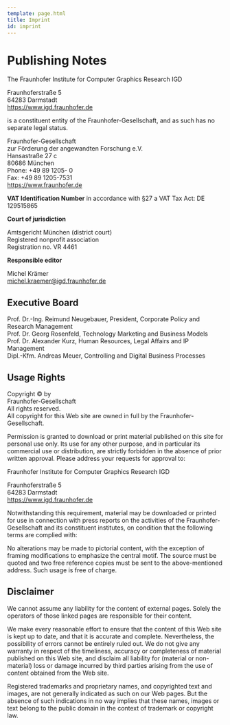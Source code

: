 ```yaml
---
template: page.html
title: Imprint
id: imprint
---
```


<div class="container">
<div class="row">
<div class="col-lg-9">

# Publishing Notes

The Fraunhofer Institute for Computer Graphics Research IGD

Fraunhoferstraße 5<br>
64283 Darmstadt<br>
<https://www.igd.fraunhofer.de>

is a constituent entity of the Fraunhofer-Gesellschaft, and as such has no separate legal status.

Fraunhofer-Gesellschaft<br>
zur Förderung der angewandten Forschung e.V.<br>
Hansastraße 27 c<br>
80686 München<br>
Phone: +49 89 1205- 0<br>
Fax: +49 89 1205-7531<br>
<https://www.fraunhofer.de>

**VAT Identification Number** in accordance with §27 a VAT Tax Act: DE 129515865

**Court of jurisdiction**

Amtsgericht  München (district court)<br>
Registered nonprofit association<br>
Registration no. VR 4461

**Responsible editor**

Michel Krämer<br>
<michel.kraemer@igd.fraunhofer.de>

## Executive Board

Prof. Dr.-Ing. Reimund Neugebauer, President, Corporate Policy and Research Management<br>
Prof. Dr. Georg Rosenfeld, Technology Marketing and Business Models<br>
Prof. Dr. Alexander Kurz, Human Resources, Legal Affairs and IP Management<br>
Dipl.-Kfm. Andreas Meuer, Controlling and Digital Business Processes

## Usage Rights

Copyright © by<br>
Fraunhofer-Gesellschaft<br>
All rights reserved.<br>
All copyright for this Web site are owned in full by the Fraunhofer-Gesellschaft.

Permission is granted to download or print material published on this site for personal use only. Its use for any other purpose, and in particular its commercial use or distribution, are strictly forbidden in the absence of prior written approval. Please address your requests for approval to:

Fraunhofer Institute for Computer Graphics Research IGD

Fraunhoferstraße 5<br>
64283 Darmstadt<br>
<https://www.igd.fraunhofer.de>

Notwithstanding this requirement, material may be downloaded or printed for use in connection with press reports on the activities of the Fraunhofer-Gesellschaft and its constituent institutes, on condition that the following terms are complied with:

No alterations may be made to pictorial content, with the exception of framing modifications to emphasize the central motif. The source must be quoted and two free reference copies must be sent to the above-mentioned address. Such usage is free of charge.

## Disclaimer

We cannot assume any liability for the content of external pages. Solely the operators of those linked pages are responsible for their content.

We make every reasonable effort to ensure that the content of this Web site is kept up to date, and that it is accurate and complete. Nevertheless, the possibility of errors cannot be entirely ruled out. We do not give any warranty in respect of the timeliness, accuracy or completeness of material published on this Web site, and disclaim all liability for (material or non-material) loss or damage incurred by third parties arising from the use of content obtained from the Web site.

Registered trademarks and proprietary names, and copyrighted text and images, are not generally indicated as such on our Web pages. But the absence of such indications in no way implies that these names, images or text belong to the public domain in the context of trademark or copyright law.

</div>
</div>
</div>
